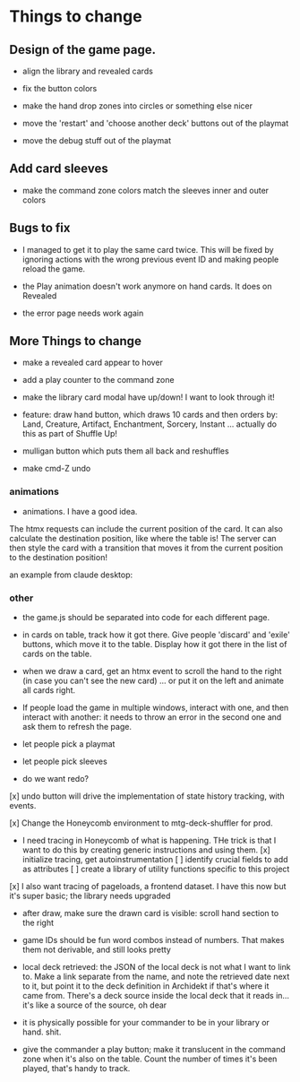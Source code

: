 # Things to change

## Design of the game page.

- align the library and revealed cards

- fix the button colors

- make the hand drop zones into circles or something else nicer

- move the 'restart' and 'choose another deck' buttons out of the playmat

- move the debug stuff out of the playmat

## Add card sleeves

- make the command zone colors match the sleeves inner and outer colors

## Bugs to fix

- I managed to get it to play the same card twice. This will be fixed by ignoring actions with the wrong previous event ID and making people reload the game.

- the Play animation doesn't work anymore on hand cards. It does on Revealed

- the error page needs work again

## More Things to change

- make a revealed card appear to hover

- add a play counter to the command zone

- make the library card modal have up/down! I want to look through it!

- feature: draw hand button, which draws 10 cards and then orders by: Land, Creature, Artifact, Enchantment, Sorcery, Instant ... actually do this as part of Shuffle Up!
- mulligan button which puts them all back and reshuffles

- make cmd-Z undo

### animations

- animations. I have a good idea.

The htmx requests can include the current position of the card. It can also calculate the destination position, like where the table is! The server can then style the card with a transition that moves it from the current position to the destination position!

an example from claude desktop:
<img id="image" 
     data-current-x="100" 
     data-current-y="50"
     hx-post="/update-position"
     hx-vals="js:{currentX: document.getElementById('image').dataset.currentX, 
                  currentY: document.getElementById('image').dataset.currentY}">

### other

- the game.js should be separated into code for each different page.

- in cards on table, track how it got there. Give people 'discard' and 'exile' buttons, which move it to the table. Display how it got there in the list of cards on the table.

- when we draw a card, get an htmx event to scroll the hand to the right (in case you can't see the new card) ... or put it on the left and animate all cards right.

- If people load the game in multiple windows, interact with one, and then interact with another: it needs to throw an error in the second one and ask them to refresh the page.

- let people pick a playmat

- let people pick sleeves

- do we want redo?

[x] undo button will drive the implementation of state history tracking, with events.

[x] Change the Honeycomb environment to mtg-deck-shuffler for prod.

- I need tracing in Honeycomb of what is happening. THe trick is that I want to do this by creating generic instructions and using them.
  [x] initialize tracing, get autoinstrumentation
  [ ] identify crucial fields to add as attributes
  [ ] create a library of utility functions specific to this project

[x] I also want tracing of pageloads, a frontend dataset. I have this now but it's super basic; the library needs upgraded

- after draw, make sure the drawn card is visible: scroll hand section to the right

- game IDs should be fun word combos instead of numbers. That makes them not derivable, and still looks pretty

- local deck retrieved: the JSON of the local deck is not what I want to link to. Make a link separate from the name, and note the retrieved date next to it, but point it to the deck definition in Archidekt if that's where it came from. There's a deck source inside the local deck that it reads in... it's like a source of the source, oh dear

- it is physically possible for your commander to be in your library or hand. shit.
- give the commander a play button; make it translucent in the command zone when it's also on the table. Count the number of times it's been played, that's handy to track.
